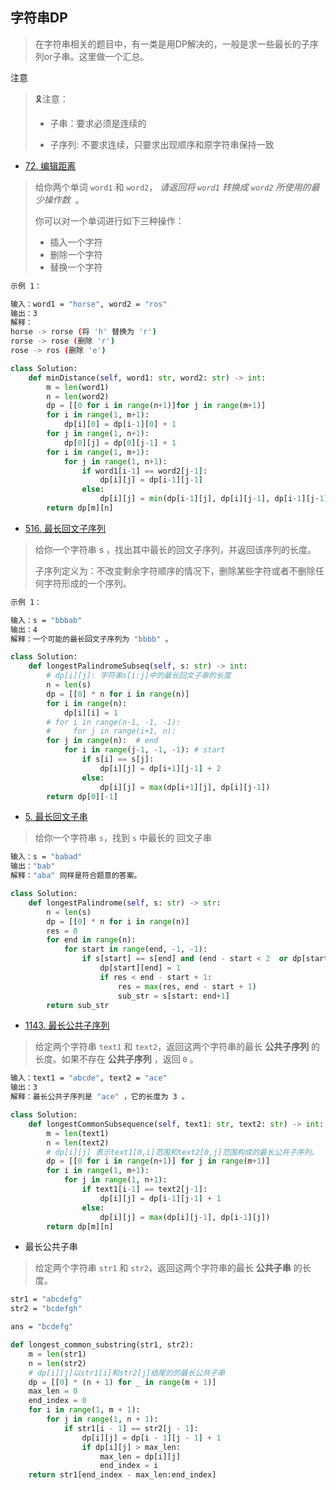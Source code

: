 ## 字符串DP

> 在字符串相关的题目中，有一类是用DP解决的，一般是求一些最长的子序列or子串。这里做一个汇总。

注意

> 🎗️注意：
> 
> - 子串：要求必须是连续的
> 
> - 子序列: 不要求连续，只要求出现顺序和原字符串保持一致

- [72. 编辑距离](https://leetcode.cn/problems/edit-distance/)

> 给你两个单词 `word1` 和 `word2`， *请返回将 `word1` 转换成 `word2` 所使用的最少操作数*  。
> 
> 你可以对一个单词进行如下三种操作：
> 
> - 插入一个字符
> - 删除一个字符
> - 替换一个字符

```bash
示例 1：

输入：word1 = "horse", word2 = "ros"
输出：3
解释：
horse -> rorse (将 'h' 替换为 'r')
rorse -> rose (删除 'r')
rose -> ros (删除 'e')
```

```py
class Solution:
    def minDistance(self, word1: str, word2: str) -> int:
        m = len(word1)
        n = len(word2)
        dp = [[0 for i in range(n+1)]for j in range(m+1)]
        for i in range(1, m+1):
            dp[i][0] = dp[i-1][0] + 1
        for j in range(1, n+1):
            dp[0][j] = dp[0][j-1] + 1
        for i in range(1, m+1):
            for j in range(1, n+1):
                if word1[i-1] == word2[j-1]:
                    dp[i][j] = dp[i-1][j-1]
                else:
                    dp[i][j] = min(dp[i-1][j], dp[i][j-1], dp[i-1][j-1]) + 1
        return dp[m][n]
```

- [516. 最长回文子序列](https://leetcode.cn/problems/longest-palindromic-subsequence/)

> 给你一个字符串 s ，找出其中最长的回文子序列，并返回该序列的长度。
> 
> 子序列定义为：不改变剩余字符顺序的情况下，删除某些字符或者不删除任何字符形成的一个序列。

```bash
示例 1：

输入：s = "bbbab"
输出：4
解释：一个可能的最长回文子序列为 "bbbb" 。
```

```py
class Solution:
    def longestPalindromeSubseq(self, s: str) -> int:
        # dp[i][j]: 字符串s[i:j]中的最长回文子串的长度
        n = len(s)
        dp = [[0] * n for i in range(n)]
        for i in range(n):
            dp[i][i] = 1
        # for i in range(n-1, -1, -1):
        #     for j in range(i+1, n):
        for j in range(n):  # end
            for i in range(j-1, -1, -1): # start
                if s[i] == s[j]:
                    dp[i][j] = dp[i+1][j-1] + 2
                else:
                    dp[i][j] = max(dp[i+1][j], dp[i][j-1])
        return dp[0][-1]
```

- [5. 最长回文子串](https://leetcode.cn/problems/longest-palindromic-substring/)

> 给你一个字符串 `s`，找到 `s` 中最长的 回文子串

```bash
输入：s = "babad"
输出："bab"
解释："aba" 同样是符合题意的答案。
```

```py
class Solution:
    def longestPalindrome(self, s: str) -> str:
        n = len(s)
        dp = [[0] * n for i in range(n)]
        res = 0
        for end in range(n):
            for start in range(end, -1, -1):
                if s[start] == s[end] and (end - start < 2  or dp[start+1][end-1]):
                    dp[start][end] = 1
                    if res < end - start + 1:
                        res = max(res, end - start + 1)
                        sub_str = s[start: end+1]
        return sub_str
```

- [1143. 最长公共子序列](https://leetcode.cn/problems/longest-common-subsequence/)

> 给定两个字符串 `text1` 和 `text2`，返回这两个字符串的最长 **公共子序列** 的长度。如果不存在 **公共子序列** ，返回 `0` 。

```bash
输入：text1 = "abcde", text2 = "ace" 
输出：3  
解释：最长公共子序列是 "ace" ，它的长度为 3 。
```

```py
class Solution:
    def longestCommonSubsequence(self, text1: str, text2: str) -> int:
        m = len(text1)
        n = len(text2)
        # dp[i][j] 表示text1[0,i]范围和text2[0,j]范围构成的最长公共子序列。
        dp = [[0 for i in range(n+1)] for j in range(m+1)]
        for i in range(1, m+1):
            for j in range(1, n+1):
                if text1[i-1] == text2[j-1]:
                    dp[i][j] = dp[i-1][j-1] + 1
                else:
                    dp[i][j] = max(dp[i][j-1], dp[i-1][j])
        return dp[m][n]
```

- 最长公共子串

> 给定两个字符串 `str1` 和 `str2`，返回这两个字符串的最长 **公共子串** 的长度。

```bash
str1 = "abcdefg"
str2 = "bcdefgh"

ans = "bcdefg"
```

```py
def longest_common_substring(str1, str2):
    m = len(str1)
    n = len(str2)
    # dp[i][j]以str1[i]和str2[j]结尾的的最长公共子串
    dp = [[0] * (n + 1) for _ in range(m + 1)]
    max_len = 0
    end_index = 0
    for i in range(1, m + 1):
        for j in range(1, n + 1):
            if str1[i - 1] == str2[j - 1]:
                dp[i][j] = dp[i - 1][j - 1] + 1
                if dp[i][j] > max_len:
                    max_len = dp[i][j]
                    end_index = i
    return str1[end_index - max_len:end_index]
```
